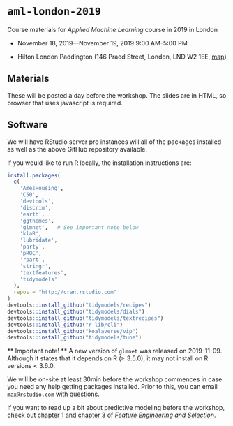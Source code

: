 # `aml-london-2019`

Course materials for _Applied Machine Learning_ course in 2019 in London

* November 18, 2019—November 19, 2019 9:00 AM-5:00 PM

* Hilton London Paddington (146 Praed Street, London, LND W2 1EE, [map](https://goo.gl/maps/LtTu8g4ChX4Dc8XaA))


## Materials

These will be posted a day before the workshop. The slides are in HTML, so browser that uses javascript is required. 

## Software

We will have RStudio server pro instances will all of the packages installed as well as the above GitHub repository available. 

If you would like to run R locally, the installation instructions are:

```r
install.packages(
  c(
    'AmesHousing',
    'C50',
    'devtools',
    'discrim',
    'earth',
    'ggthemes',
    'glmnet',   # See important note below
    'klaR',
    'lubridate',
    'party',
    'pROC',
    'rpart',
    'stringr',
    'textfeatures',
    'tidymodels'
  ),
  repos = "http://cran.rstudio.com"
)
devtools::install_github("tidymodels/recipes")
devtools::install_github("tidymodels/dials")
devtools::install_github("tidymodels/textrecipes")
devtools::install_github("r-lib/cli")
devtools::install_github("koalaverse/vip")
devtools::install_github("tidymodels/tune")
```

** Important note! ** A new version of `glmnet` was released on 2019-11-09. Although it states that it depends on R (≥ 3.5.0), it may not install on R versions < 3.6.0. 

We will be on-site at least 30min before the workshop commences in case you need any help getting packages installed. Prior to this, you can email `max@rstudio.com` with questions. 


If you want to read up a bit about predictive modeling before the workshop, check out [chapter 1](https://bookdown.org/max/FES/intro-intro.html) and [chapter 3](https://bookdown.org/max/FES/review-predictive-modeling-process.html) of [_Feature Engineering and Selection_](https://bookdown.org/max/FES/). 
